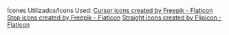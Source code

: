 Ícones Utilizados/Icons Used:
[Cursor icons created by Freepik - Flaticon]("https://www.flaticon.com/free-icons/cursor")
[Stop icons created by Freepik - Flaticon]("https://www.flaticon.com/free-icons/stop")
[Straight icons created by Flipicon - Flaticon]("https://www.flaticon.com/free-icons/straight")
